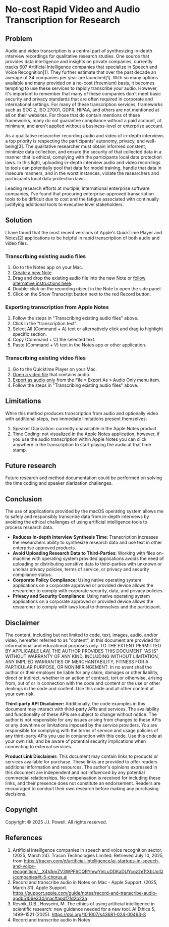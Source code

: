 # No-cost Rapid Video and Audio Transcription for Research

## Problem

Audio and video transcription is a central part of synthesizing in-depth interview recordings for qualitative research studies. One source that provides data intelligence and insights on private companies, currently tracks 607 Artificial Intelligence companies that specialize in Speech and Voice Recognition[1]. They further estimate that over the past decade an average of 34 companies per year are launched[1]. With so many options available and many provided on a no-cost (freemium) basis, it becomes tempting to use these services to rapidly transcribe your audio. However, it's important to remember that many of these companies don't meet basic security and privacy standards that are often required in corporate and international settings. For many of these transcription services, frameworks such as SOC 2, ISO 27001, GDPR, HIPAA, and others are not mentioned at all on their websites. For those that do contain mentions of these frameworks, many do not guarantee compliance without a paid account, at minimum, and aren't applied without a business-level or enterprise account. 

As a qualitative researcher recording audio and video of in-depth interviews a top priority is respecting the participants' autonomy, privacy, and well-being[3]. The qualitative researcher must obtain informed constent, minimize data collection, and ensure the security of that collected data in a manner that is ethical, complying with the participants local data protection laws. In this light, uploading in-depth interview audio and video recordings to tools can potentially pool that data for model training, handle that data in insecure manners, and in the worst instances, violate the researchers and participants local data protection laws.

Leading research efforts at multiple, international enterprise software companies, I've found that procuring enterprise-approved transcription tools to be difficult due to cost and the fatigue associated with continually justifying additional tools to executive level stakeholders.

## Solution
I have found that the most recent versions of Apple's QuickTime Player and Notes[2] applications to be helpful in rapid transcription of both audio and video files.

### Transcribing existing audio files
1. Go to the Notes app on your Mac.
2. [Create a new Note](https://support.apple.com/guide/notes/create-and-edit-notes-not9474646a9/mac).
3. Drag and drop the existing audio file into the new Note or [follow alternative instructions here](https://support.apple.com/guide/notes/add-photos-pdfs-and-more-not95edd2813/mac#apd8f5d211a4e594).
4. Double-click on the recording object in the Note to open the side panel.
5. Click on the Show Transcript button next to the red Record button.

### Exporting transcription from Apple Notes
1. Follow the steps in "Transcribing existing audio files" above.
2. Click in the "transcription text".
3. Select All (Command + A) text or alternatively click and drag to highlight specific section.
4. Copy (Command + C) the selected text.
5. Paste (Command + V) text in the Notes app or other application.

### Transcribing existing video files
1. Go to the Quicktime Player on your Mac.
2. [Open a video file](https://support.apple.com/guide/quicktime-player/open-and-play-a-file-qtp6cee0761b/mac#apd1ccd2ad518334) that contains audio.
3. [Export as audio only](https://support.apple.com/guide/quicktime-player/export-movies-qtp20e395859/mac) from the File » Export As » Audio Only menu item.
4. Follow the steps in "Transcribing existing audio files" above.

## Limitations
While this method produces transcription from audio and optionally video with additional steps, two immediate limitations present themselves:

1. Speaker Diarization: currently unavailable in the Apple Notes product.
2. Time Coding: not visualized in the Apple Notes application, however, if you use the audio transcription within Apple Notes you can click anywhere in the transcription to start playing the audio at that time stamp.

## Future research
Future research and method documentation could be performed on solving the time coding and speaker diarization challenges.

## Conclusion
The use of applications provided by the macOS operating system allows me to safely and responsibly transcribe data from in-depth interviews by avoiding the ethical challenges of using artificial intelligence tools to process research data.

- **Reduces In-depth Interview Synthesis Time**: Transcription increases the researchers ability to synthesize research data and use text in other enterprise approved products.
- **Avoid Uploading Research Data to Third-Parties**: Working with files on-machine with operating system provided applications avoids the need of uploading or distributing sensitive data to third-parties with unknown or unclear privacy policies, terms of service, or privacy and security compliance status.
- **Corporate Policy Compliance**: Using native operating system applications on a corporate approved or provided device allows the researcher to comply with corporate security, data, and privacy policies.
- **Privacy and Security Compliance**: Using native operating system applications on a corporate approved or provided device allows the researcher to comply with laws local to themselves and the participant.

## Disclaimer
The content, including but not limited to code, text, images, audio, and/or video, hereafter referred to as "content", in this document are provided for informational and educational purposes only. TO THE EXTENT PERMITTED BY APPLICABLE LAW, THE AUTHOR PROVIDES THIS DOCUMENT "AS IS" WITHOUT WARRANTY OF ANY KIND, INCLUDING WITHOUT LIMITATION, ANY IMPLIED WARRANTIES OF MERCHANTABILITY, FITNESS FOR A PARTICULAR PURPOSE, OR NONINFRINGEMENT. In no event shall the author or their employer be liable for any claim, damages or other liability, direct or indirect, whether in an action of contract, tort or otherwise, arising from, out of or in connection with the code and content or the use or other dealings in the code and content. Use this code and all other content at your own risk. 

**Third-party API Disclaimer:** Additionally, the code examples in this document may interact with third-party APIs and services. The availability and functionality of these APIs are subject to change without notice. The author is not responsible for any issues arising from changes to these APIs or any downtime or limitations imposed by the service providers. You are responsible for complying with the terms of service and usage policies of any third-party APIs you use in conjunction with this code. Use this code at your own risk, and be aware of potential security implications when connecting to external services.

**Product Link Disclaimer:** This document may contain links to products or services available for purchase. These links are provided to offer readers additional information and resources. The author's opinions expressed in this document are independent and not influenced by any potential commercial relationships. No compensation is received for including these links, and their presence does not constitute an endorsement. Readers are encouraged to conduct their own research before making any purchasing decisions.

## Copyright
Copyright &copy; 2025 J.I. Powell. All rights reserved.

## References
1. Artificial intelligence companies in speech and voice recognition sector. (2025, March 24). Tracxn Technologies Limited. Retrieved July 10, 2025, from https://tracxn.com/d/artificial-intelligence/ai-startups-in-speech-and-voice-recognition/__X4VAmZV3WPF6CQRYmwYinLuDDKaDUYcoz2eTtXbUoIQ/companies#t-5-chorus.ai
2. Record and transcribe audio in Notes on Mac - Apple Support. (2025, March 31). Apple Support. https://support.apple.com/guide/notes/record-and-transcribe-audio-apdb5106e334/mac#apdf7fd2b23a
3. Resnik, D.B., Hosseini, M. The ethics of using artificial intelligence in scientific research: new guidance needed for a new tool. AI Ethics 5, 1499–1521 (2025). https://doi.org/10.1007/s43681-024-00493-8
4. Record and transcribe audio in Notes



